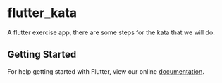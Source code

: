# flutter_kata

A flutter exercise app, there are some steps for the kata that we will do.

## Getting Started

For help getting started with Flutter, view our online
[documentation](https://flutter.io/).
